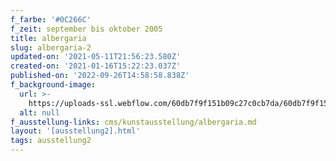```yaml
---
f_farbe: '#0C266C'
f_zeit: september bis oktober 2005
title: albergaria
slug: albergaria-2
updated-on: '2021-05-11T21:56:23.580Z'
created-on: '2021-01-16T15:22:23.037Z'
published-on: '2022-09-26T14:58:58.838Z'
f_background-image:
  url: >-
    https://uploads-ssl.webflow.com/60db7f9f151b09c27c0cb7da/60db7f9f151b0990850cb8c7_albergaria.jpg
  alt: null
f_ausstellung-links: cms/kunstausstellung/albergaria.md
layout: '[ausstellung2].html'
tags: ausstellung2
---
```



